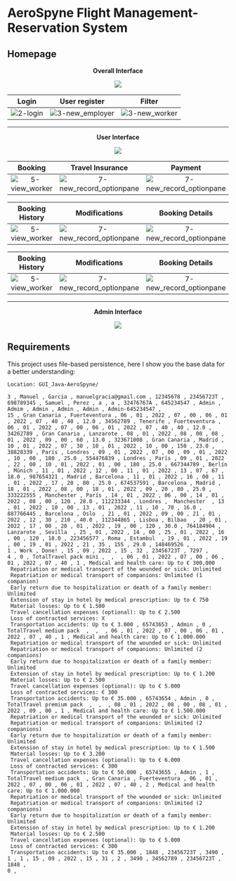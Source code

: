 # AeroSpyne Flight Management-Reservation System

## Homepage
<p align="center"><strong>Overall Interface</strong></p>
<p align="center"><img src="https://github.com/AcoranGonzalezMoray/GUI_Java-AeroSpyne/blob/master/more/Modelo_1%20(1).png"></p>

| **Login**            | **User register**|  **Filter**
:------------------------:|:------------------------:|:-------------------------:
![2-login](https://github.com/AcoranGonzalezMoray/GUI_Java-AeroSpyne/blob/master/more/login.png) | ![3-new_employer](https://github.com/AcoranGonzalezMoray/GUI_Java-AeroSpyne/blob/master/more/signup.png)  |  ![3-new_worker](https://github.com/AcoranGonzalezMoray/GUI_Java-AeroSpyne/blob/master/more/filter.png)

---

<p align="center"><strong>User Interface</strong></p>
<p align="center"><img src="https://github.com/AcoranGonzalezMoray/GUI_Java-AeroSpyne/blob/master/more/Modelo_2%20(1).png"></p>


| **Booking**  | **Travel Insurance** | **Payment**
:----------------:|:-------------------------:|:-------------------------:
![5-view_worker](https://github.com/AcoranGonzalezMoray/GUI_Java-AeroSpyne/blob/master/more/reserva.png) | ![7-new_record_optionpane](https://github.com/AcoranGonzalezMoray/GUI_Java-AeroSpyne/blob/master/more/travel_insurance.png)| ![7-new_record_optionpane](https://github.com/AcoranGonzalezMoray/GUI_Java-AeroSpyne/blob/master/more/payment.png)

| **Booking History**  | **Modifications** | **Booking Details**
:----------------:|:-------------------------:|:-------------------------:
![5-view_worker](https://github.com/AcoranGonzalezMoray/GUI_Java-AeroSpyne/blob/master/more/myreservation.png) | ![7-new_record_optionpane](https://github.com/AcoranGonzalezMoray/GUI_Java-AeroSpyne/blob/master/more/reservation%20update.png)| ![7-new_record_optionpane](https://github.com/AcoranGonzalezMoray/GUI_Java-AeroSpyne/blob/master/more/reservation_info.png)

| **Booking History**  | **Modifications** | **Booking Details**
:----------------:|:-------------------------:|:-------------------------:
![5-view_worker](https://github.com/AcoranGonzalezMoray/GUI_Java-AeroSpyne/blob/master/more/complaint.png) | ![7-new_record_optionpane](https://github.com/AcoranGonzalezMoray/GUI_Java-AeroSpyne/blob/master/more/my_%20complaint.png)| ![7-new_record_optionpane](https://github.com/AcoranGonzalezMoray/GUI_Java-AeroSpyne/blob/master/more/my_insurance.png)

---


<p align="center"><strong>Admin Interface</strong></p>
<p align="center"><img src="https://github.com/AcoranGonzalezMoray/GUI_Java-AeroSpyne/blob/master/more/menu_admin.png"></p>

## Requirements
This project uses file-based persistence, here I show you the base data for a better understanding:

```
Location: GUI_Java-AeroSpyne/
```

```
3 , Manuel , Garcia , manuelgracia@gmail.com , 12345678 , 23456723T , 698789345 , Samuel , Perez , a , a , 32476767A , 645234547 , Admin , Admim , Admin , Admin , Admin , Admin-645234547 , 
15 , Gran Canaria , Fuerteventura , 06 , 01 , 2022 , 07 , 00 , 06 , 01 , 2022 , 07 , 40 , 40 , 12.0 , 34562789 , Tenerife , Fuerteventura , 06 , 01 , 2022 , 07 , 00 , 06 , 01 , 2022 , 07 , 40 , 40 , 12.0 , 34262789 , Gran Canaria , Lanzarote , 08 , 01 , 2022 , 08 , 00 , 08 , 01 , 2022 , 09 , 00 , 60 , 13.0 , 323671008 , Gran Canaria , Madrid , 10 , 01 , 2022 , 07 , 30 , 10 , 01 , 2022 , 10 , 00 , 150 , 23.0 , 38828339 , París , Londres , 09 , 01 , 2022 , 07 , 00 , 09 , 01 , 2022 , 10 , 00 , 180 , 25.0 , 554476839 , Londres , París , 09 , 01 , 2022 , 22 , 00 , 10 , 01 , 2022 , 01 , 00 , 180 , 25.0 , 667344789 , Berlín , Múnich , 11 , 01 , 2022 , 12 , 00 , 11 , 01 , 2022 , 13 , 07 , 67 , 18.0 , 987654321 , Madrid , Barcelona , 11 , 01 , 2022 , 16 , 00 , 11 , 01 , 2022 , 17 , 20 , 80 , 25.0 , 674537591 , Barcelona , Madrid , 18 , 01 , 2022 , 08 , 00 , 18 , 01 , 2022 , 09 , 20 , 80 , 25.0 , 333222555 , Manchester , París , 14 , 01 , 2022 , 06 , 00 , 14 , 01 , 2022 , 08 , 00 , 120 , 28.0 , 112233344 , Londres ,  Manchester  , 13 , 01 , 2022 , 10 , 00 , 13 , 01 , 2022 , 11 , 10 , 70 , 16.0 , 887766445 , Barcelona , Oslo  , 21 , 01 , 2022 , 09 , 00 , 21 , 01 , 2022 , 12 , 30 , 210 , 40.0 , 112344865 , Lisboa , Bilbao  , 20 , 01 , 2022 , 17 , 00 , 20 , 01 , 2022 , 19 , 00 , 120 , 30.0 , 764184904 , Lanzarote , Sevilla  , 25 , 01 , 2022 , 14 , 00 , 25 , 01 , 2022 , 16 , 00 , 120 , 18.0 , 223456577 , Roma , Estambul  , 19 , 01 , 2022 , 19 , 00 , 19 , 01 , 2022 , 21 , 35 , 155 , 29.0 , 148469526 , 
1 , Work , Done! , 15 , 09 , 2022 , 15 , 32 , 23456723T , 7297 , 
4 , 0 , TotalTravel pack mini ,  ,  , 06 , 01 , 2022 , 07 , 00 , 06 , 01 , 2022 , 07 , 40 , 1 , Medical and health care: Up to € 300,000 
 Repatriation or medical transport of the wounded or sick: Unlimited 
 Repatriation or medical transport of companions: Unlimited (1 companion)  
 Early return due to hospitalization or death of a family member: Unlimited 
 Extension of stay in hotel by medical prescription: Up to € 750 
 Material losses: Up to € 1.500 
 Travel cancellation expenses (optional): Up to € 2.500 
 Loss of contracted services: X 
 Transportation accidents: Up to € 3.000 , 65743653 , Admin , 0 , TotalTravel medium pack  ,  ,  , 06 , 01 , 2022 , 07 , 00 , 06 , 01 , 2022 , 07 , 40 , 1 , Medical and health care: Up to € 1.000.000 
 Repatriation or medical transport of the wounded or sick: Unlimited 
 Repatriation or medical transport of companions: Unlimited (2 companions) 
 Early return due to hospitalization or death of a family member: Unlimited 
 Extension of stay in hotel by medical prescription: Up to € 1.200 
 Material losses: Up to € 2.500 
 Travel cancellation expenses (optional): Up to € 5.000 
 Loss of contracted services: € 300 
 Transportation accidents: Up to € 35.000 , 65743654 , Admin , 0 , TotalTravel premium pack  ,  ,  , 08 , 01 , 2022 , 08 , 00 , 08 , 01 , 2022 , 09 , 00 , 1 , Medical and health care: Up to € 1.500.000 
 Repatriation or medical transport of the wounded or sick: Unlimited
 Repatriation or medical transport of companions: Unlimited (2 companions)
 Early return due to hospitalization or death of a family member: Unlimited
 Extension of stay in hotel by medical prescription: Up to € 1.500 
 Material losses: Up to € 3.200 
 Travel cancellation expenses (optional): Up to € 6.000 
 Loss of contracted services: € 300 
 Transportation accidents: Up to € 50.000 , 65743655 , Admin , 1 , TotalTravel medium pack  , Gran Canaria , Fuerteventura , 06 , 01 , 2022 , 07 , 00 , 06 , 01 , 2022 , 07 , 40 , 2 , Medical and health care: Up to € 1.000.000 
 Repatriation or medical transport of the wounded or sick: Unlimited 
 Repatriation or medical transport of companions: Unlimited (2 companions) 
 Early return due to hospitalization or death of a family member: Unlimited 
 Extension of stay in hotel by medical prescription: Up to € 1.200 
 Material losses: Up to € 2.500 
 Travel cancellation expenses (optional): Up to € 5.000 
 Loss of contracted services: € 300 
 Transportation accidents: Up to € 35.000 , 1848 , 23456723T , 3490 , 
1 , 1 , 15 , 09 , 2022 , 15 , 31 , 2 , 3490 , 34562789 , 23456723T , 1848 , 
0 , 
```

